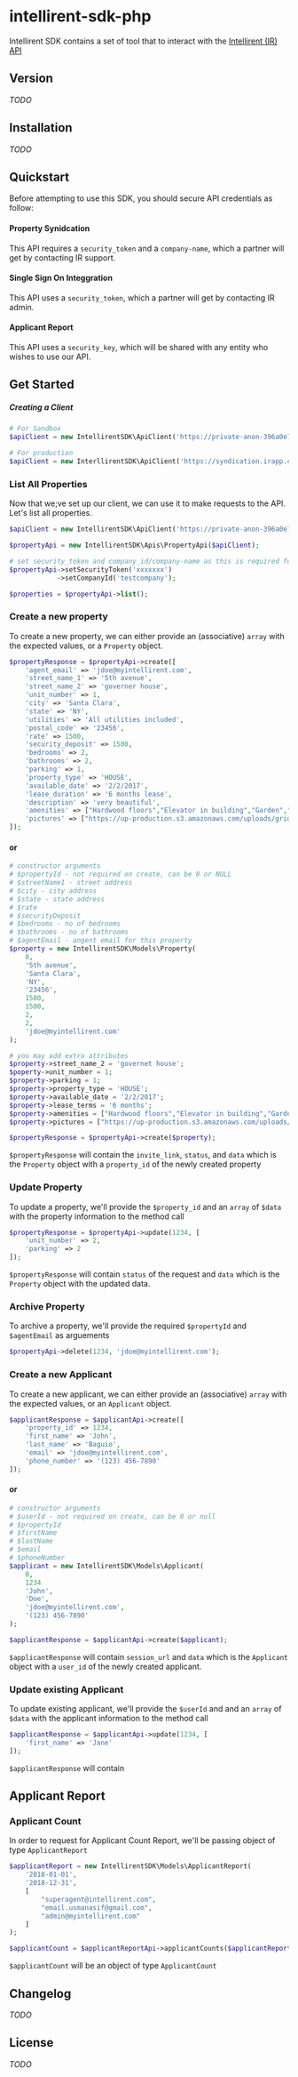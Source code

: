 intellirent-sdk-php
=========
Intellirent SDK contains a set of tool that to interact with the [Intellirent (IR) API](https://intellirent.docs.apiary.io/)

## Version
_TODO_

## Installation
_TODO_

## Quickstart
Before attempting to use this SDK, you should secure API credentials as follow:

#### Property Synidcation
This API requires a `security_token` and a `company-name`, which a partner will get by contacting IR support.

#### Single Sign On Integgration
This API uses a `security_token`, which a partner will get by contacting IR admin.

#### Applicant Report
This API uses a `security_key`, which will be shared with any entity who wishes to use our API.

## Get Started

##### Creating a Client
```php
# For Sandbox
$apiClient = new IntellirentSDK\ApiClient('https://private-anon-396a0e7408-intellirent.apiary-mock.com');

# For production
$apiClient = new InterllirentSDK\ApiClient('https://syndication.irapp.co');
```

### List All Properties
Now that we;ve set up our client, we can use it to make requests to the API. Let's list all properties.
```php
$apiClient = new IntellirentSDK\ApiClient('https://private-anon-396a0e7408-intellirent.apiary-mock.com');

$propertyApi = new IntellirentSDK\Apis\PropertyApi($apiClient);

# set security_token and company_id/company-name as this is required for this API
$propertyApi->setSecurityToken('xxxxxxx')
            ->setCompanyId('testcompany');

$properties = $propertyApi->list();
```

### Create a new property
To create a new property, we can either provide an (associative) `array` with the expected values, or a `Property` object.
```php
$propertyResponse = $propertyApi->create([
    'agent_email' => 'jdoe@myintellirent.com',
    'street_name_1' => '5th avenue',
    'street_name_2' => 'governer house',
    'unit_number' => 1,
    'city' => 'Santa Clara',
    'state' => 'NY',
    'utilities' => 'All utilities included',
    'postal_code' => '23456',
    'rate' => 1500,
    'security_deposit' => 1500,
    'bedrooms' => 2,
    'bathrooms' => 2,
    'parking' => 1,
    'property_type' => 'HOUSE',
    'available_date' => '2/2/2017',
    'lease_duration' => '6 months lease',
    'description' => 'very beautiful',
    'amenities' => ["Hardwood floors","Elevator in building","Garden","On-site gym"],
    'pictures' => ["https://up-production.s3.amazonaws.com/uploads/grid_view_c8313a34-1402-4350-82cc-d0d103927c0e.jpg"]
]);
```
#### or
```php
# constructor arguments
# $propertyId - not required on create, can be 0 or NULL
# $streetName1 - street address
# $city - city address
# $state - state address
# $rate 
# $securityDeposit
# $bedrooms - no of bedrooms
# $bathrooms - no of bathrooms
# $agentEmail - angent email for this property
$property = new IntellirentSDK\Models\Property(
    0,
    '5th avenue',
    'Santa Clara',
    'NY',
    '23456',
    1500,
    1500,
    2,
    2,
    'jdoe@myintellirent.com'
);

# you may add extra attributes
$property->street_name_2 = 'governet house';
$poperty->unit_number = 1;
$property->parking = 1;
$property->property_type = 'HOUSE';
$property->available_date = '2/2/2017';
$property->lease_terms = '6 months';
$property->amenities = ["Hardwood floors","Elevator in building","Garden","On-site gym"];
$property->pictures = ["https://up-production.s3.amazonaws.com/uploads/grid_view_c8313a34-1402-4350-82cc-d0d103927c0e.jpg"];

$propertyResponse = $propertyApi->create($property);
```
`$propertyResponse` will contain the `invite_link`, `status`, and `data` which is the `Property` object with a `property_id` of the newly created property

### Update Property
To update a property, we'll provide the `$property_id` and an `array` of `$data` with the property information to the method call
```php
$propertyResponse = $propertyApi->update(1234, [
    'unit_number' => 2,
    'parking' => 2
]);
```
`$propertyResponse` will contain `status` of the request and `data` which is the `Property` object with the updated data. 

### Archive Property
To archive a property, we'll provide the required `$propertyId` and `$agentEmail` as arguements

```php
$propertyApi->delete(1234, 'jdoe@myintellirent.com');
```

### Create a new Applicant
To create a new applicant, we can either provide an (associative) `array` with the expected values, or an `Applicant` object.
```php
$applicantResponse = $applicantApi->create([
    'property_id' => 1234,
    'first_name' => 'John',
    'last_name' => 'Baguio',
    'email' => 'jdoe@myintellirent.com',
    'phone_number' => '(123) 456-7890'
]);
```
#### or
```php
# constructor arguments
# $userId - not required on create, can be 0 or null
# $propertyId 
# $firstName
# $lastName
# $email
# $phoneNumber
$applicant = new IntellirentSDK\Models\Applicant(
    0,
    1234
    'John',
    'Doe',
    'jdoe@myintellirent.com',
    '(123) 456-7890'
);

$applicantResponse = $applicantApi->create($applicant);
```
`$applicantResponse` will contain `session_url` and `data` which is the `Applicant` object with a `user_id` of the newly created applicant.

### Update existing Applicant
To update existing applicant, we'll provide the `$userId` and and an `array` of `$data` with the applicant information to the method call
```php
$applicantResponse = $applicantApi->update(1234, [
    'first_name' => 'Jane'
]);
```
`$applicantResponse` will contain

## Applicant Report
### Applicant Count
In order to request for Applicant Count Report, we'll be passing object of type `ApplicantReport`
```php
$applicantReport = new IntellirentSDK\Models\ApplicantReport(
    '2018-01-01', 
    '2018-12-31',
    [
        "superagent@intellirent.com",
        "email.usmanasif@gmail.com",
        "admin@myintellirent.com"
    ] 
);

$applicantCount = $applicantReportApi->applicantCounts($applicantReport);
```
`$applicantCount` will be an object of type `ApplicantCount`

## Changelog
_TODO_

## License
_TODO_


